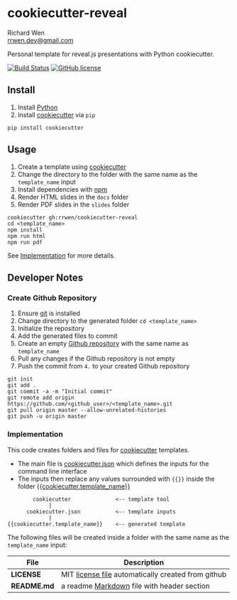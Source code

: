# cookiecutter-reveal

Richard Wen  
rrwen.dev@gmail.com  

Personal template for reveal.js presentations with Python cookiecutter.

[![Build Status](https://travis-ci.org/rrwen/cookiecutter-reveal.svg?branch=master)](https://travis-ci.org/rrwen/cookiecutter-reveal)
[![GitHub license](https://img.shields.io/github/license/rrwen/cookiecutter-reveal.svg)](https://github.com/rrwen/cookiecutter-reveal/blob/master/LICENSE)

## Install

1. Install [Python](https://www.python.org/downloads/)
2. Install [cookiecutter](https://pypi.python.org/pypi/cookiecutter) via `pip`

```
pip install cookiecutter
```

## Usage

1. Create a template using [cookiecutter](https://pypi.python.org/pypi/cookiecutter)
2. Change the directory to the folder with the same name as the `template_name` input
3. Install dependencies with [npm](https://www.npmjs.com/)
4. Render HTML slides in the `docs` folder
5. Render PDF slides in the `slides` folder

```
cookiecutter gh:rrwen/cookiecutter-reveal
cd <template_name>
npm install
npm run html
npm run pdf
```

See [Implementation](#implementation) for more details.

## Developer Notes

### Create Github Repository

1. Ensure [git](https://git-scm.com/) is installed
2. Change directory to the generated folder `cd <template_name>`
3. Initialize the repository
4. Add the generated files to commit
5. Create an empty [Github repository](https://help.github.com/articles/create-a-repo/) with the same name as `template_name`
6. Pull any changes if the Github repository is not empty
7. Push the commit from `4.` to your created Github repository

```
git init
git add .
git commit -a -m "Initial commit"
git remote add origin https://github.com/<github_user>/<template_name>.git
git pull origin master --allow-unrelated-histories
git push -u origin master
```

### Implementation

This code creates folders and files for [cookiecutter](https://pypi.python.org/pypi/cookiecutter) templates.

* The main file is [cookiecutter.json](https://github.com/rrwen/cookiecutter-npm/blob/master/cookiecutter.json) which defines the inputs for the command line interface
* The inputs then replace any values surrounded with `{{}}` inside the folder [{{cookiecutter.template_name}}](https://github.com/rrwen/cookiecutter-reveal/tree/master/%7B%7Bcookiecutter.template_name%7D%7D)

```
        cookiecutter              <-- template tool
             |
      cookiecutter.json           <-- template inputs
             |
{{cookiecutter.template_name}}    <-- generated template
```

The following files will be created inside a folder with the same name as the `template_name` input:

File | Description
--- | ---
**LICENSE** | MIT [license file](https://help.github.com/articles/licensing-a-repository/) automatically created from github
**README.md** | a readme [Markdown](https://daringfireball.net/projects/markdown/) file with header section

